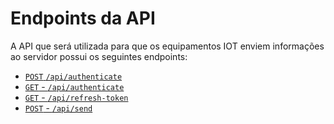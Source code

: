 # Endpoints da API

A API que será utilizada para que os equipamentos IOT enviem informações
ao servidor possui os seguintes endpoints:

* [`POST` `/api/authenticate`](post_api-authenticate.md)
* [`GET` - `/api/authenticate`](get_api-authenticate.md)
* [`GET` - `/api/refresh-token`](get_api-refresh-token.md)
* [`POST` - `/api/send`](post_api-send.md)
